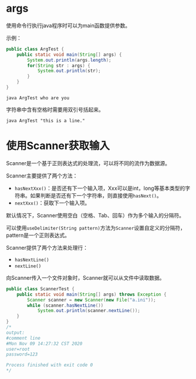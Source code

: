 # args

使用命令行执行java程序时可以为main函数提供参数。

示例：

```java
public class ArgTest {
    public static void main(String[] args) {
        System.out.println(args.length);
        for(String str : args) {
            System.out.println(str);
        }
    }
}
```

`java ArgTest who are you `


字符串中含有空格时需要用双引号括起来。

`java ArgTest "this is a line."`

# 使用Scanner获取输入

Scanner是一个基于正则表达式的处理流，可以将不同的流作为数据源。

Scanner主要提供了两个方法：

- `hasNextXxx()`：是否还有下一个输入项，Xxx可以是int，long等基本类型的字符串。如果判断是否还有下一个字符串，则直接使用`hasNext()`。
- `nextXxx()`：获取下一个输入项。

默认情况下，Scanner使用空白（空格、Tab、回车）作为多个输入的分隔符。

可以使用`useDelimiter(String pattern)`方法为`Scanner`设置自定义的分隔符，pattern是一个正则表达式。

Scanner提供了两个方法来处理行：

- `hasNextLine()`
- `nextLine()`

向Scanner传入一个文件对象时，Scanner就可以从文件中读取数据。

```java
public class ScannerTest {
    public static void main(String[] args) throws Exception {
        Scanner scanner = new Scanner(new File("a.ini"));
        while (scanner.hasNextLine())
            System.out.println(scanner.nextLine());
    }
}
/*
output:
#comment line
#Mon Nov 09 14:27:32 CST 2020
user=root
password=123

Process finished with exit code 0
*/
```

